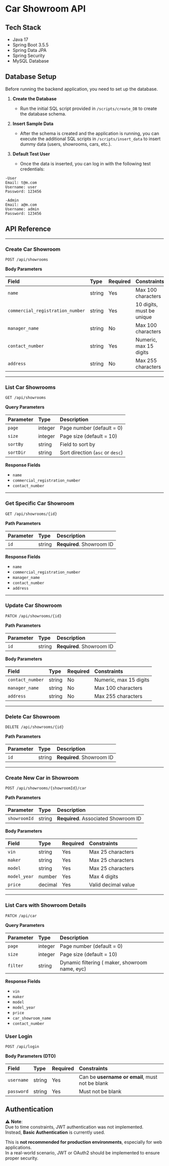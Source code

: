 # Car Showroom API

## Tech Stack
- Java 17
- Spring Boot 3.5.5
- Spring Data JPA
- Spring Security
- MySQL Database

## Database Setup

Before running the backend application, you need to set up the database.

1. **Create the Database**  
   - Run the initial SQL script provided in `/scripts/create_DB` to create the database schema.

2. **Insert Sample Data**  
   - After the schema is created and the application is running, you can execute the additional SQL scripts in `/scripts/insert_data` to insert dummy data (users, showrooms, cars, etc.).

3. **Default Test User**  
   - Once the data is inserted, you can log in with the following test credentials:

```
-User
Email: t@m.com
Username: user
Password: 123456

-Admin
Email: a@m.com
Username: admin
Password: 123456

```

## API Reference

---

### Create Car Showroom

```http
POST /api/showrooms
````

**Body Parameters**

| Field                            | Type   | Required | Constraints               |
| :------------------------------- | :----- | :------- | :------------------------ |
| `name`                           | string | Yes      | Max 100 characters        |
| `commercial_registration_number` | string | Yes      | 10 digits, must be unique |
| `manager_name`                   | string | No       | Max 100 characters        |
| `contact_number`                 | string | Yes      | Numeric, max 15 digits    |
| `address`                        | string | No       | Max 255 characters        |

---

### List Car Showrooms

```http
GET /api/showrooms
```

**Query Parameters**

| Parameter | Type    | Description                      |
| :-------- | :------ | :------------------------------- |
| `page`    | integer | Page number (default = 0)        |
| `size`    | integer | Page size (default = 10)         |
| `sortBy`  | string  | Field to sort by                 |
| `sortDir` | string  | Sort direction (`asc` or `desc`) |

**Response Fields**

* `name`
* `commercial_registration_number`
* `contact_number`

---

### Get Specific Car Showroom

```http
GET /api/showrooms/{id}
```

**Path Parameters**

| Parameter | Type   | Description               |
| :-------- | :----- | :------------------------ |
| `id`      | string | **Required**. Showroom ID |

**Response Fields**

* `name`
* `commercial_registration_number`
* `manager_name`
* `contact_number`
* `address`

---

### Update Car Showroom

```http
PATCH /api/showrooms/{id}
```

**Path Parameters**

| Parameter | Type   | Description               |
| :-------- | :----- | :------------------------ |
| `id`      | string | **Required**. Showroom ID |

**Body Parameters**

| Field            | Type   | Required | Constraints            |
| :--------------- | :----- | :------- | :--------------------- |
| `contact_number` | string | No       | Numeric, max 15 digits |
| `manager_name`   | string | No       | Max 100 characters     |
| `address`        | string | No       | Max 255 characters     |

---

### Delete Car Showroom

```http
DELETE /api/showrooms/{id}
```

**Path Parameters**

| Parameter | Type   | Description               |
| :-------- | :----- | :------------------------ |
| `id`      | string | **Required**. Showroom ID |


---

### Create New Car in Showroom

```http
POST /api/showrooms/{showroomId}/car
```

**Path Parameters**

| Parameter    | Type   | Description                          |
| :----------- | :----- | :----------------------------------- |
| `showroomId` | string | **Required**. Associated Showroom ID |

**Body Parameters**

| Field        | Type    | Required | Constraints         |
| :----------- | :------ | :------- | :------------------ |
| `vin`        | string  | Yes      | Max 25 characters   |
| `maker`      | string  | Yes      | Max 25 characters   |
| `model`      | string  | Yes      | Max 25 characters   |
| `model_year` | number  | Yes      | Max 4 digits        |
| `price`      | decimal | Yes      | Valid decimal value |

---

### List Cars with Showroom Details

```http
PATCH /api/car
```

**Query Parameters**

| Parameter | Type    | Description                                    |
| :-------- | :------ | :--------------------------------------------- |
| `page`    | integer | Page number (default = 0)                      |
| `size`    | integer | Page size (default = 10)                       |
| `filter`  | string  | Dynamic filtering ( maker, showroom name, eyc) |

**Response Fields**

* `vin`
* `maker`
* `model`
* `model_year`
* `price`
* `car_showroom_name`
* `contact_number`


### User Login

```http
POST /api/login
````

**Body Parameters (DTO)**

| Field      | Type   | Required | Constraints                                     |
| :--------- | :----- | :------- | :---------------------------------------------- |
| `username` | string | Yes      | Can be **username or email**, must not be blank |
| `password` | string | Yes      | Must not be blank                               |

## Authentication

⚠️ **Note**:  
Due to time constraints, JWT authentication was not implemented.  
Instead, **Basic Authentication** is currently used.  

This is **not recommended for production environments**, especially for web applications.  
In a real-world scenario, JWT or OAuth2 should be implemented to ensure proper security.

